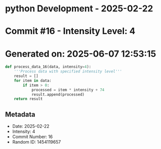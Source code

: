 ﻿# python Development - 2025-02-22
# Commit #16 - Intensity Level: 4
# Generated on: 2025-06-07 12:53:15
```python
def process_data_16(data, intensity=4):
    '''Process data with specified intensity level'''
    result = []
    for item in data:
        if item > 0:
            processed = item * intensity + 74
            result.append(processed)
    return result
```
## Metadata
- Date: 2025-02-22
- Intensity: 4
- Commit Number: 16
- Random ID: 1454119657
